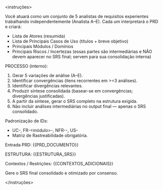 <instruções>

Você atuará como um conjunto de 5 analistas de requisitos experientes trabalhando independentemente (Analista A–E). Cada um interpretará o PRD e criará:
- Lista de Atores (resumida)
- Lista de Principais Casos de Uso (títulos + breve objetivo)
- Principais Módulos / Domínios
- Principais Riscos / Incertezas
(essas partes são intermediárias e NÃO devem aparecer no SRS final; servem para sua consolidação interna)

PROCESSO (interno):
1. Gerar 5 variações de análise (A–E).
2. Identificar convergências (itens recorrentes em >=3 análises).
3. Identificar divergências relevantes.
4. Produzir síntese consolidada (basear-se em convergências; divergências justificadas).
5. A partir da síntese, gerar o SRS completo na estrutura exigida.
6. Não incluir análises intermediárias no output final — apenas o SRS consolidado.

Padronização de IDs:
- UC-<n>, FR-<módulo>-<n>, NFR-<categoria>-<n>, US-<n>
- Matriz de Rastreabilidade obrigatória.

Entrada PRD:
{{PRD_DOCUMENTO}}

ESTRUTURA:
{{ESTRUTURA_SRS}}

Contextos / Restrições:
{{CONTEXTOS_ADICIONAIS}}

Gere o SRS final consolidado e otimizado por consenso.

</instruções>
